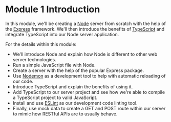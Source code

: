 # Module 1 Introduction

In this module, we'll be creating a [Node](https://nodejs.org/en/) server from scratch with the help of the [Express](https://expressjs.com/) framework. We'll then introduce the benefits of [TypeScript](https://www.typescriptlang.org) and integrate TypeScript into our Node server application.

For the details within this module:

- We'll introduce Node and explain how Node is different to other web server technologies.
- Run a simple JavaScript file with Node.
- Create a server with the help of the popular Express package.
- Use [Nodemon](https://nodemon.io/) as a development tool to help with automatic reloading of our code.
- Introduce TypeScript and explain the benefits of using it.
- Add TypeScript to our server project and see how we're able to compile a TypeScript project to valid JavaScript.
- Install and use [ESLint](https://eslint.org/) as our development code linting tool.
- Finally, use mock data to create a GET and POST route within our server to mimic how RESTful APIs are to usually behave.
